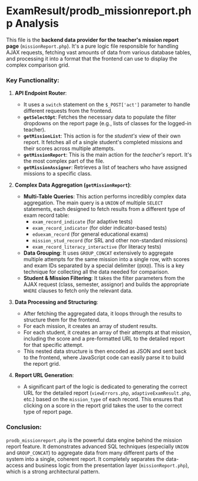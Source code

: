 # ExamResult/prodb_missionreport.php Analysis

This file is the **backend data provider for the teacher's mission report page** (`missionReport.php`). It's a pure logic file responsible for handling AJAX requests, fetching vast amounts of data from various database tables, and processing it into a format that the frontend can use to display the complex comparison grid.

### Key Functionality:

1.  **API Endpoint Router**:
    *   It uses a `switch` statement on the `$_POST['act']` parameter to handle different requests from the frontend.
    *   **`getSelectOpt`**: Fetches the necessary data to populate the filter dropdowns on the report page (e.g., lists of classes for the logged-in teacher).
    *   **`getMissionList`**: This action is for the *student's* view of their own report. It fetches all of a single student's completed missions and their scores across multiple attempts.
    *   **`getMissionReport`**: This is the main action for the *teacher's* report. It's the most complex part of the file.
    *   **`getMissionAssigner`**: Retrieves a list of teachers who have assigned missions to a specific class.

2.  **Complex Data Aggregation (`getMissionReport`)**:
    *   **Multi-Table Queries**: This action performs incredibly complex data aggregation. The main query is a `UNION` of multiple `SELECT` statements, each designed to fetch results from a different type of exam record table:
        *   `exam_record_indicate` (for adaptive tests)
        *   `exam_record_indicator` (for older indicator-based tests)
        *   `eduexam_record` (for general educational exams)
        *   `mission_stud_record` (for SRL and other non-standard missions)
        *   `exam_record_literacy_interactive` (for literacy tests)
    *   **Data Grouping**: It uses `GROUP_CONCAT` extensively to aggregate multiple attempts for the same mission into a single row, with scores and exam IDs separated by a special delimiter (`@XX@`). This is a key technique for collecting all the data needed for comparison.
    *   **Student & Mission Filtering**: It takes the filter parameters from the AJAX request (class, semester, assignor) and builds the appropriate `WHERE` clauses to fetch only the relevant data.

3.  **Data Processing and Structuring**:
    *   After fetching the aggregated data, it loops through the results to structure them for the frontend.
    *   For each mission, it creates an array of student results.
    *   For each student, it creates an array of their attempts at that mission, including the score and a pre-formatted URL to the detailed report for that specific attempt.
    *   This nested data structure is then encoded as JSON and sent back to the frontend, where JavaScript code can easily parse it to build the report grid.

4.  **Report URL Generation**:
    *   A significant part of the logic is dedicated to generating the correct URL for the detailed report (`viewErrors.php`, `adaptiveExamResult.php`, etc.) based on the `mission_type` of each record. This ensures that clicking on a score in the report grid takes the user to the correct type of report page.

### Conclusion:

`prodb_missionreport.php` is the powerful data engine behind the mission report feature. It demonstrates advanced SQL techniques (especially `UNION` and `GROUP_CONCAT`) to aggregate data from many different parts of the system into a single, coherent report. It completely separates the data-access and business logic from the presentation layer (`missionReport.php`), which is a strong architectural pattern.
